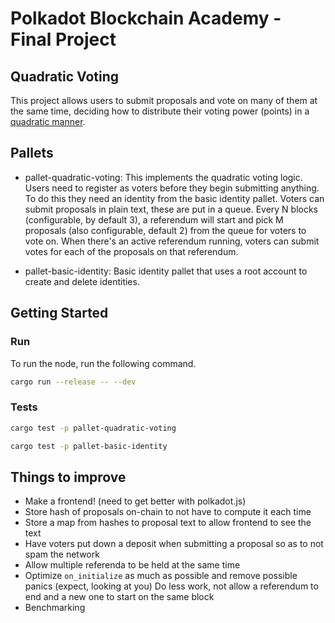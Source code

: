 # Polkadot Blockchain Academy - Final Project

## Quadratic Voting

This project allows users to submit proposals and vote on many of them at the same time,
deciding how to distribute their voting power (points) in a [quadratic manner](https://www.economist.com/interactive/2021/12/18/quadratic-voting).

## Pallets

- pallet-quadratic-voting: This implements the quadratic voting logic.
  Users need to register as voters before they begin submitting anything.
  To do this they need an identity from the basic identity pallet.
  Voters can submit proposals in plain text, these are put in a queue.
  Every N blocks (configurable, by default 3), a referendum will start
  and pick M proposals (also configurable, default 2) from the queue for voters to vote on.
  When there's an active referendum running, voters can submit votes for each of the proposals
  on that referendum.

- pallet-basic-identity: Basic identity pallet that uses a root account to create and delete
  identities.

## Getting Started

### Run

To run the node, run the following command.

```sh
cargo run --release -- --dev
```

### Tests

```sh
cargo test -p pallet-quadratic-voting
```

```sh
cargo test -p pallet-basic-identity
```

## Things to improve

- Make a frontend! (need to get better with polkadot.js)
- Store hash of proposals on-chain to not have to compute it each time
- Store a map from hashes to proposal text to allow frontend to see the text
- Have voters put down a deposit when submitting a proposal so as to not spam the network
- Allow multiple referenda to be held at the same time
- Optimize `on_initialize` as much as possible and remove possible panics (expect, looking at you)
  Do less work, not allow a referendum to end and a new one to start on the same block
- Benchmarking
